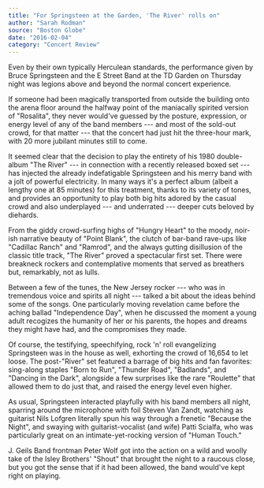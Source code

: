 ```yaml
---
title: "For Springsteen at the Garden, 'The River' rolls on"
author: "Sarah Rodman"
source: "Boston Globe"
date: "2016-02-04"
category: "Concert Review"
---
```


Even by their own typically Herculean standards, the performance given by Bruce Springsteen and the E Street Band at the TD Garden on Thursday night was legions above and beyond the normal concert experience.

If someone had been magically transported from outside the building onto the arena floor around the halfway point of the maniacally spirited version of "Rosalita", they never would've guessed by the posture, expression, or energy level of any of the band members --- and most of the sold-out crowd, for that matter --- that the concert had just hit the three-hour mark, with 20 more jubilant minutes still to come.

It seemed clear that the decision to play the entirety of his 1980 double- album "The River" --- in connection with a recently released boxed set --- has injected the already indefatigable Springsteen and his merry band with a jolt of powerful electricity. In many ways it's a perfect album (albeit a lengthy one at 85 minutes) for this treatment, thanks to its variety of tones, and provides an opportunity to play both big hits adored by the casual crowd and also underplayed --- and underrated --- deeper cuts beloved by diehards.

From the giddy crowd-surfing highs of "Hungry Heart" to the moody, noir-ish narrative beauty of "Point Blank", the clutch of bar-band rave-ups like "Cadillac Ranch" and "Ramrod", and the always gutting disillusion of the classic title track, "The River" proved a spectacular first set. There were breakneck rockers and contemplative moments that served as breathers but, remarkably, not as lulls.

Between a few of the tunes, the New Jersey rocker --- who was in tremendous voice and spirits all night --- talked a bit about the ideas behind some of the songs. One particularly moving revelation came before the aching ballad "Independence Day", when he discussed the moment a young adult recogizes the humanity of her or his parents, the hopes and dreams they might have had, and the compromises they made.

Of course, the testifying, speechifying, rock 'n' roll evangelizing Springsteen was in the house as well, exhorting the crowd of 16,654 to let loose. The post-"River" set featured a barrage of big hits and fan favorites: sing-along staples "Born to Run", "Thunder Road", "Badlands", and "Dancing in the Dark", alongside a few surprises like the rare "Roulette" that allowed them to do just that, and raised the energy level even higher.

As usual, Springsteen interacted playfully with his band members all night, sparring around the microphone with foil Steven Van Zandt, watching as guitarist Nils Lofgren literally spun his way through a frenetic "Because the Night", and swaying with guitarist-vocalist (and wife) Patti Scialfa, who was particularly great on an intimate-yet-rocking version of "Human Touch."

J. Geils Band frontman Peter Wolf got into the action on a wild and woolly take of the Isley Brothers' "Shout" that brought the night to a raucous close, but you got the sense that if it had been allowed, the band would've kept right on playing.